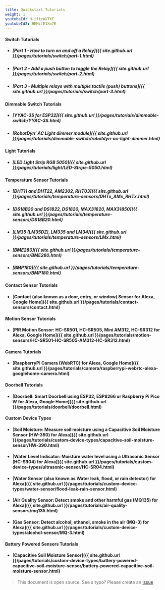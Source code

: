 ```yaml
---
title: Quickstart Tutorials
weight: 1
youtubeId: H-iftzWVTXE
youtubeId2: HEMifE1Xm7E
---
```

 

#### Switch Tutorials

- ##### [Part 1 - How to turn on and off a Relay]({{ site.github.url }}/pages/tutorials/switch/part-1.html)

- ##### [Part 2 - Add a push button to toggle the Relay]({{ site.github.url }}/pages/tutorials/switch/part-2.html)

- ##### [Part 3 - Multiple relays with multiple tactile (push) buttons]({{ site.github.url }}/pages/tutorials/switch/part-3.html)
 
#### Dimmable Switch Tutorials

- ##### [YYAC-3S for ESP32]({{ site.github.url }}/pages/tutorials/dimmable-switch/YYAC-3S.html)

- ##### [RobotDyn' AC Light dimmer module]({{ site.github.url }}/pages/tutorials/dimmable-switch/robotdyn-ac-light-dimmer.html)

#### Light Tutorials

- ##### [LED Light Strip RGB 5050]({{ site.github.url }}/pages/tutorials/light/LED-Stripe-5050.html)

#### Temperature Sensor Tutorials

- ##### [DHT11 and DHT22, AM2302, RHT03]({{ site.github.url }}/pages/tutorials/temperature-sensors/DHTx_AMx_RHTx.html)

- ##### [DS18B20 and DS1822, DS1820, MAX31820, MAX31850]({{ site.github.url }}/pages/tutorials/temperature-sensors/DS18B20.html)

- ##### [LM35 (LM35DZ), LM335 and LM34]({{ site.github.url }}/pages/tutorials/temperature-sensors/LMx.html)

- ##### [BME280]({{ site.github.url }}/pages/tutorials/temperature-sensors/BME280.html)

- ##### [BMP180]({{ site.github.url }}/pages/tutorials/temperature-sensors/BMP180.html)


#### Contact Sensor Tutorials
- #### [Contact (also known as a door, entry, or window) Sensor for Alexa, Google Home]({{ site.github.url }}/pages/tutorials/contact-sensors/contact.html) 

#### Motion Sensor Tutorials
- #### [PIR Motion Sensor: HC-SR501, HC-SR505, Mini AM312, HC-SR312 for Alexa, Google Home]({{ site.github.url }}/pages/tutorials/motion-sensors/HC-SR501-HC-SR505-AM312-HC-SR312.html)

#### Camera Tutorials
- #### [RaspberryPI Camera (WebRTC) for Alexa, Google Home]({{ site.github.url }}/pages/tutorials/camera/raspberrypi-webrtc-alexa-googlehome-camera.html)  

#### Doorbell Tutorials
- #### [Doorbell: Smart Doorbell using  ESP32, ESP8266 or Raspberry Pi Pico W for Alexa, Google Home]({{ site.github.url }}/pages/tutorials/doorbell/doorbell.html)  

#### Custom Device Types
- #### [Soil Moisture: Measure soil moisture using a Capacitive Soil Moisture Sensor (HW-390) for Alexa]({{ site.github.url }}/pages/tutorials/custom-device-types/capacitive-soil-moisture-sensor/HW-390.html)  
- #### [Water Level Indicator: Moisture water level using a Ultrasonic Sensor (HC-SR04) for Alexa]({{ site.github.url }}/pages/tutorials/custom-device-types/ultrasonic-sensor/HC-SR04.html)  
- #### [Water Sensor (also known as Water leak, flood, or rain detector) for Alexa]({{ site.github.url }}/pages/tutorials/custom-device-types/water-sensor/flood-leak-rain-sensor.html)  
- #### [Air Quality Sensor: Detect smoke and other harmful gas (MQ135) for Alexa]({{ site.github.url }}/pages/tutorials/air-quality-sensors/mq135.html)
- #### [Gas Sensor: Detect alcohol, ethanol, smoke in the air (MQ-3) for Alexa]({{ site.github.url }}/pages/tutorials/custom-device-types/alcohol-sensor/MQ-3.html)

#### Battery Powered Sensors Tutorials
- #### [Capacitive Soil Moisture Sensor]({{ site.github.url }}/pages/tutorials/custom-device-types/battery-powered-capacitive-soil-moisture-sensor/battery-powered-capacitive-soil-moisture-sensor.html)  



> This document is open source. See a typo? Please create an [issue](https://github.com/sinricpro/help-docs)
